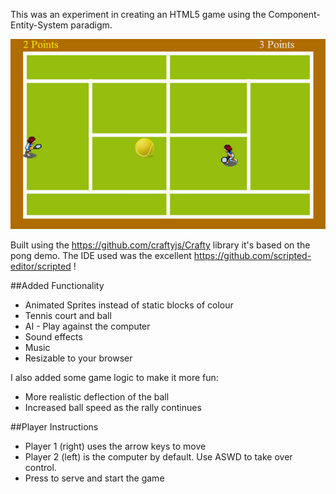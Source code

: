 This was an experiment in creating an HTML5 game using the Component-Entity-System paradigm.

<center>
<img src="screenshot.png"/>
</center>

Built using the https://github.com/craftyjs/Crafty library it's based on the pong demo. The IDE used was the excellent https://github.com/scripted-editor/scripted !

##Added Functionality
* Animated Sprites instead of static blocks of colour
* Tennis court and ball
* AI - Play against the computer
* Sound effects
* Music
* Resizable to your browser

I also added some game logic to make it more fun:
* More realistic deflection of the ball
* Increased ball speed as the rally continues

##Player Instructions
* Player 1 (right) uses the arrow keys to move
* Player 2 (left) is the computer by default. Use ASWD to take over control.
* Press <space> to serve and start the game